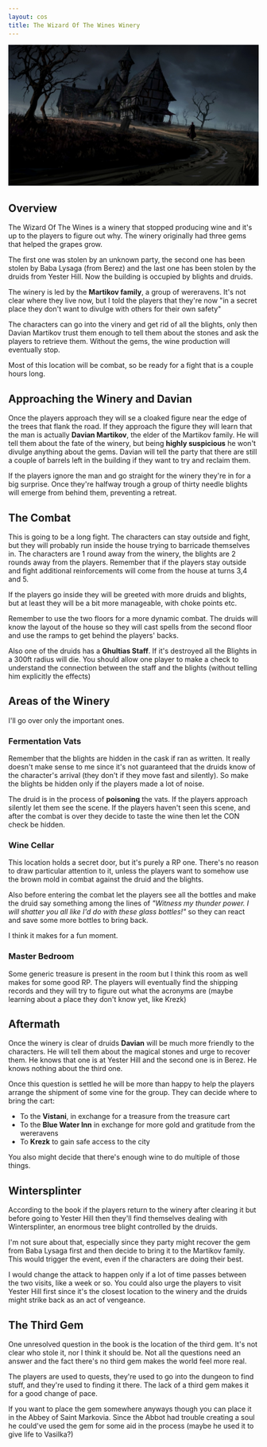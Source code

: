 ```yaml
---
layout: cos
title: The Wizard Of The Wines Winery
---
```


![Header](/images/header_wine.jpg)

## Overview 

The Wizard Of The Wines is a winery that stopped producing wine and it's up to the players to figure out why. The winery originally had three gems that helped the grapes grow.

The first one was stolen by an unknown party, the second one has been stolen by Baba Lysaga (from Berez) and the last one has been stolen by the druids from Yester Hill. Now the building is occupied by blights and druids.

The winery is led by the **Martikov family**, a group of wereravens. It's not clear where they live now, but I told the players that they're now "in a secret place they don't want to divulge with others for their own safety"

The characters can go into the vinery and get rid of all the blights, only then Davian Martikov  trust them enough to tell them about the stones and ask the players to retrieve them. Without the gems, the wine production will eventually stop.

Most of this location will be combat, so be ready for a fight that is a couple hours long.

## Approaching the Winery and Davian

Once the players approach they will se a cloaked figure near the edge of the trees that flank the road. If they approach the figure they will learn that the man is actually **Davian Martikov**, the elder of the Martikov family. He will tell them about the fate of the winery, but being **highly suspicious** he won't divulge anything about the gems. Davian will tell the party that there are still a couple of barrels left in the building if they want to try and reclaim them.

If the players ignore the man and go straight for the winery they're in for a big surprise. Once they're halfway trough a group of thirty needle blights will emerge from behind them, preventing a retreat.

## The Combat

This is going to be a long fight. The characters can stay outside and fight, but they will probably run inside the house trying to barricade themselves in. The characters are 1 round away from the winery, the blights are 2 rounds away from the players. Remember that if the players stay outside and fight additional reinforcements will come from the house at turns 3,4 and 5.

If the players go inside they will be greeted with more druids and blights, but at least they will be a bit more manageable, with choke points etc.

Remember to use the two floors for a more dynamic combat. The druids will know the layout of the house so they will cast spells from the second floor and use the ramps to get behind the players' backs.

Also one of the druids has a **Ghultias Staff**. If it's destroyed all the Blights in a 300ft radius will die.  You should allow one player to make a check to understand the connection between the staff and the blights (without telling him explicitly the effects)

## Areas of the Winery

I'll go over only the important ones.

### Fermentation Vats

Remember that the blights are hidden in the cask if ran as written. It really doesn't make sense to me since it's not guaranteed that the druids know of the character's arrival (they don't if they move fast and silently). So make the blights be hidden only if the players made a lot of noise.

The druid is in the process of **poisoning** the vats. If the players approach silently let them see the scene. If the players haven't seen this scene, and after the combat is over they decide to taste the wine then let the CON check be hidden.

### Wine Cellar

This location holds a secret door, but it's purely a RP one. There's no reason to draw particular attention to it, unless the players want to somehow use the brown mold  in combat against the druid and the blights. 

Also before entering the combat let the players see all the bottles and make the druid say something among the lines of *"Witness my thunder power. I will shatter you all like I'd do with these glass bottles!"* so they can react and save some more bottles to bring back.

I think it makes for a fun moment.

### Master Bedroom

Some generic treasure is present in the room but I think this room as well makes for some good RP. The players will eventually find the shipping records and they will try to figure out what the acronyms are (maybe learning about a place they don't know yet, like Krezk)

## Aftermath

Once the winery is clear of druids **Davian** will be much more friendly to the characters. He will tell them about the magical stones and urge to recover them. He knows that one is at Yester Hill and the second one is in Berez. He knows nothing about the third one.

Once this question is settled he will be more than happy to help the players arrange the shipment of some vine 
for the  group. They can decide where to bring the cart: 
* To the **Vistani**, in exchange for a treasure from the treasure cart
* To the **Blue Water Inn** in exchange for more gold and gratitude from the wereravens
* To **Krezk** to gain safe access to the city

You also might decide that there's enough wine to do multiple of those things.

## Wintersplinter

According to the book if the players return to the winery after clearing it but before going to Yester Hill  then they'll find themselves dealing with Wintersplinter, an enormous tree blight controlled by the druids. 

I'm not sure about that, especially since they party might recover the gem from Baba Lysaga first and then decide to bring it to the Martikov family. This would trigger the event, even if the characters are doing their best.

I would change the attack to happen only if a lot of time passes between the two visits, like a week or so. You could also urge the players to visit Yester Hill first since it's the closest location to the winery and the druids might strike back as an act of vengeance. 

## The Third Gem

One unresolved question in the book is the location of the third gem. It's not clear who stole it, nor I think it should be. Not all the questions need an answer and the fact there's no third gem makes the world feel more real.

The players are used to quests, they're used to go into the dungeon to find stuff, and they're used to finding it there. The lack of a third gem makes it for a good change of pace. 

If you want to place the gem somewhere anyways though you can place it in the Abbey of Saint Markovia. Since the Abbot had trouble creating a soul he could've used the gem for some aid in the process (maybe he used it to give life to Vasilka?)